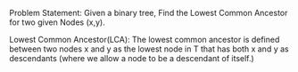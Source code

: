 Problem Statement: Given a binary tree, Find the Lowest Common Ancestor for two given Nodes (x,y).

Lowest Common Ancestor(LCA): The lowest common ancestor is defined between two nodes x and y as the lowest node in T that has both x and y as descendants (where we allow a node to be a descendant of itself.)